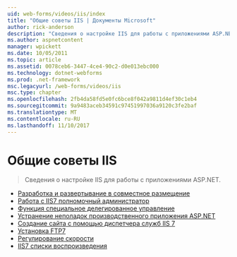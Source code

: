 ```yaml
---
uid: web-forms/videos/iis/index
title: "Общие советы IIS | Документы Microsoft"
author: rick-anderson
description: "Сведения о настройке IIS для работы с приложениями ASP.NET."
ms.author: aspnetcontent
manager: wpickett
ms.date: 10/05/2011
ms.topic: article
ms.assetid: 0078ceb6-3447-4ce4-90c2-d0e013ebc000
ms.technology: dotnet-webforms
ms.prod: .net-framework
msc.legacyurl: /web-forms/videos/iis
msc.type: chapter
ms.openlocfilehash: 2fb4da58fd5e0fc6bce8f042a9811d4ef30c1eb4
ms.sourcegitcommit: 9a9483aceb34591c97451997036a9120c3fe2baf
ms.translationtype: MT
ms.contentlocale: ru-RU
ms.lasthandoff: 11/10/2017
---
```

<a name="general-iis-tips"></a>Общие советы IIS
====================
> Сведения о настройке IIS для работы с приложениями ASP.NET.


- [Разработка и развертывание в совместное размещение](developing-and-deploying-in-a-shared-hosting.md)
- [Работа с IIS7 полномочный администратор](working-with-iis7-deligated-admin.md)
- [Функция специальное делегированное управление](feature-specific-delegated-management.md)
- [Устранение неполадок производственного приложения ASP.NET](troubleshooting-production-aspnet-apps.md)
- [Создание сайта с помощью диспетчера служб IIS 7](creating-a-site-with-iis7-manager.md)
- [Установка FTP7](installing-ftp7.md)
- [Регулирование скорости](bit-rate-throttling.md)
- [IIS7 списки воспроизведения](iis7-playlists.md)
